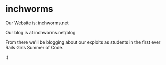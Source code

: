inchworms
=========

Our Website is: inchworms.net

Our blog is at inchworms.net/blog

From there we'll be blogging about our exploits as students in the first ever Rails Girls Summer of Code.

:)

